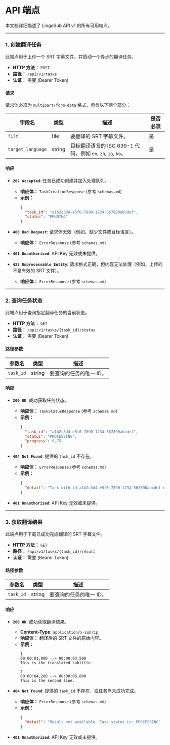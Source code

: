 # API 端点

本文档详细描述了 LingoSub API v1 的所有可用端点。

---

### 1. 创建翻译任务

此端点用于上传一个 SRT 字幕文件，并启动一个异步的翻译任务。

- **HTTP 方法：** `POST`
- **路径：** `/api/v1/tasks`
- **认证：** 需要 (Bearer Token)

#### 请求

请求体必须为 `multipart/form-data` 格式，包含以下两个部分：

| 字段名            | 类型   | 描述                                                       | 是否必须 |
| ----------------- | ------ | ---------------------------------------------------------- | -------- |
| `file`            | file   | 要翻译的 SRT 字幕文件。                                    | 是       |
| `target_language` | string | 目标翻译语言的 ISO 639-1 代码，例如 `en`, `zh`, `ja`, `ko`。 | 是       |

#### 响应

- **`202 Accepted`**: 任务已成功创建并加入处理队列。
  - **响应体：** `TaskCreationResponse` (参考 `schemas.md`)
  - **示例：**
    ```json
    {
      "task_id": "a1b2c3d4-e5f6-7890-1234-567890abcdef",
      "status": "PENDING"
    }
    ```

- **`400 Bad Request`**: 请求体无效（例如，缺少文件或目标语言）。
  - **响应体：** `ErrorResponse` (参考 `schemas.md`)

- **`401 Unauthorized`**: API Key 无效或未提供。

- **`422 Unprocessable Entity`**: 请求格式正确，但内容无法处理（例如，上传的不是有效的 SRT 文件）。
  - **响应体：** `ErrorResponse` (参考 `schemas.md`)

---

### 2. 查询任务状态

此端点用于查询指定翻译任务的当前状态。

- **HTTP 方法：** `GET`
- **路径：** `/api/v1/tasks/{task_id}/status`
- **认证：** 需要 (Bearer Token)

#### 路径参数

| 参数名    | 类型   | 描述                  |
| --------- | ------ | --------------------- |
| `task_id` | string | 要查询的任务的唯一 ID。 |

#### 响应

- **`200 OK`**: 成功获取任务状态。
  - **响应体：** `TaskStatusResponse` (参考 `schemas.md`)
  - **示例：**
    ```json
    {
      "task_id": "a1b2c3d4-e5f6-7890-1234-567890abcdef",
      "status": "PROCESSING",
      "progress": 0.75
    }
    ```

- **`404 Not Found`**: 提供的 `task_id` 不存在。
  - **响应体：** `ErrorResponse` (参考 `schemas.md`)
  - **示例：**
    ```json
    {
      "detail": "Task with id a1b2c3d4-e5f6-7890-1234-567890abcdef not found."
    }
    ```

- **`401 Unauthorized`**: API Key 无效或未提供。

---

### 3. 获取翻译结果

此端点用于下载已成功完成翻译的 SRT 字幕文件。

- **HTTP 方法：** `GET`
- **路径：** `/api/v1/tasks/{task_id}/result`
- **认证：** 需要 (Bearer Token)

#### 路径参数

| 参数名    | 类型   | 描述                  |
| --------- | ------ | --------------------- |
| `task_id` | string | 要查询的任务的唯一 ID。 |

#### 响应

- **`200 OK`**: 成功获取翻译结果。
  - **Content-Type:** `application/x-subrip`
  - **响应体：** 翻译后的 SRT 文件的原始内容。
  - **示例：**
    ```srt
    1
    00:00:01,000 --> 00:00:03,500
    This is the translated subtitle.

    2
    00:00:04,200 --> 00:00:06,800
    This is the second line.
    ```

- **`404 Not Found`**: 提供的 `task_id` 不存在，或任务尚未成功完成。
  - **响应体：** `ErrorResponse` (参考 `schemas.md`)
  - **示例：**
    ```json
    {
      "detail": "Result not available. Task status is: PROCESSING"
    }
    ```

- **`401 Unauthorized`**: API Key 无效或未提供。 